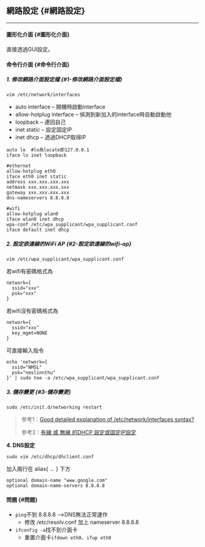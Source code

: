 ## 網路設定 {#網路設定}

---

#### 圖形化介面 {#圖形化介面}

直接透過GUI設定。

#### 命令行介面 {#命令行介面}

##### 1. 修改網路介面設定檔 {#1-修改網路介面設定檔}

```
vim /etc/network/interfaces
```

* auto interface – 開機時啟動interface
* allow-hotplug interface – 偵測到新加入的interface時自動啟動他
* loopback – 連回自己
* inet static – 設定固定IP
* inet dhcp – 透過DHCP取得IP

```
auto lo  #lo為locate即127.0.0.1
iface lo inet loopback

#ethernet
allow-hotplug eth0
iface eth0 inet static
address xxx.xxx.xxx.xxx
netmask xxx.xxx.xxx.xxx
gateway xxx.xxx.xxx.xxx
dns-nameservers 8.8.8.8

#wifi
allow-hotplug wlan0
iface wlan0 inet dhcp
wpa-conf /etc/wpa_supplicant/wpa_supplicant.conf
iface default inet dhcp
```

##### 2. 設定欲連線的WiFi AP {#2-設定欲連線的wifi-ap}

```
vim /etc/wpa_supplicant/wpa_supplicant.conf
```

若wifi有密碼格式為

```
network={
  ssid="xxx"
  psk="xxx"
}
```

若wifi沒有密碼格式為

```
network={
  ssid="xxx"
  key_mgmt=NONE
}
```

可直接輸入指令

```
echo 'network={
  ssid="NMSL"
  psk="nmslinnthu"
}' | sudo tee -a /etc/wpa_supplicant/wpa_supplicant.conf
```

##### 3. 儲存變更 {#3-儲存變更}

`sudo /etc/init.d/networking restart`

> 參考1：[Good detailed explanation of /etc/network/interfaces syntax?](https://unix.stackexchange.com/questions/128439/good-detailed-explanation-of-etc-network-interfaces-syntax)
>
> 參考2：[有線 或 無線 的DHCP 設定或固定IP設定](https://sites.google.com/site/raspberypishare0918/home/di-yi-ci-qi-dong/1-6-you-xian-huo-wu-xian-dedhcp)

**4.  DNS設定**

```
sudo vim /etc/dhcp/dhclient.conf
```

加入兩行在 alias{ ... } 下方

```
optional domain-name "www.google.com"
optional domain-name-servers 8.8.8.8
```

#### 問題 {#問題}

* `ping`不到 8.8.8.8 —&gt;DNS無法正常運作
  * 修改 /etc/resolv.conf 加上 nameserver 8.8.8.8
* `ifconfig -a`找不到介面卡
  * 重置介面卡`ifdown eth0`、`ifup eth0`



